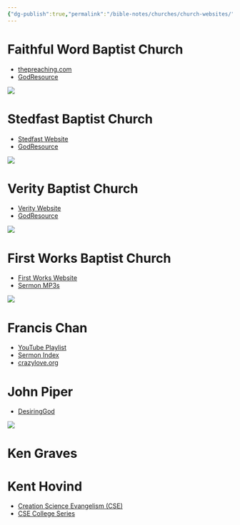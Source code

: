 ```yaml
---
{"dg-publish":true,"permalink":"/bible-notes/churches/church-websites/","created":"Jun 19, 2023, 10:44 PM","updated":""}
---
```



# Faithful Word Baptist Church

- [thepreaching.com](https://www.faithfulwordbaptist.org/page5.html)
- [GodResource](https://new.godresource.com/c/faithfulword)

![](https://i.imgur.com/my3qMND.png)


# Stedfast Baptist Church

- [Stedfast Website](https://stedfastbaptistkjv.org/preaching/)
- [GodResource](https://new.godresource.com/c/stedfast)

![](https://i.imgur.com/lvjo7Nt.png)


# Verity Baptist Church

- [Verity Website](https://bannedbutnotbound.com/content-library/)
- [GodResource](https://new.godresource.com/c/verity)

![](https://i.imgur.com/d6CfF6h.png)


# First Works Baptist Church

- [First Works Website](https://www.fwbcla.org/copy-of-end-times-prophecy)
- [Sermon MP3s](https://www.fwbcla.org/copy-of-1-samuel-4)

![](https://i.imgur.com/zDrz5Vp.png)


# Francis Chan

- [YouTube Playlist](https://www.youtube.com/watch?v=NbJNAye7OwQ&list=PLShIIq7gbGU-znH98qjVniUEPSLQO2iqt&index=196)
- [Sermon Index](https://www.sermonindex.net/modules/myvideo/viewcat.php?cid=121)
- [crazylove.org](https://www.crazylove.org/videos)

# John Piper

- [DesiringGod](https://www.desiringgod.org/dates/with-messages)

![](https://i.imgur.com/63TR3Ju.png)


# Ken Graves

# Kent Hovind

- [Creation Science Evangelism (CSE)](https://www.youtube.com/watch?v=KK3eh4Z5Ko4&list=PLEjwIlUNLBaXEX_ALgUsm_f8K4CN7hcuK)
- [CSE College Series](https://www.youtube.com/watch?v=YRlXjt6Y_Ks&list=PLFRNcRr2hqDcC8OtrcyrpIziyLTjgjmSh&index=10)

